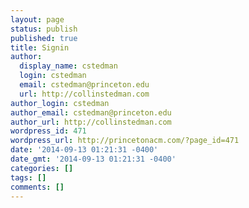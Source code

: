 ```yaml
---
layout: page
status: publish
published: true
title: Signin
author:
  display_name: cstedman
  login: cstedman
  email: cstedman@princeton.edu
  url: http://collinstedman.com
author_login: cstedman
author_email: cstedman@princeton.edu
author_url: http://collinstedman.com
wordpress_id: 471
wordpress_url: http://princetonacm.com/?page_id=471
date: '2014-09-13 01:21:31 -0400'
date_gmt: '2014-09-13 01:21:31 -0400'
categories: []
tags: []
comments: []
---
```



